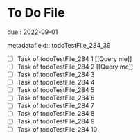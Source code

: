 # To Do File

due:: 2022-09-01

metadatafield:: todoTestFile_284_39

- [ ] Task of todoTestFile_284 1 [[Query me]]
- [ ] Task of todoTestFile_284 2 [[Query me]]
- [ ] Task of todoTestFile_284 3
- [ ] Task of todoTestFile_284 4
- [ ] Task of todoTestFile_284 5
- [ ] Task of todoTestFile_284 6
- [ ] Task of todoTestFile_284 7
- [ ] Task of todoTestFile_284 8
- [ ] Task of todoTestFile_284 9
- [ ] Task of todoTestFile_284 10